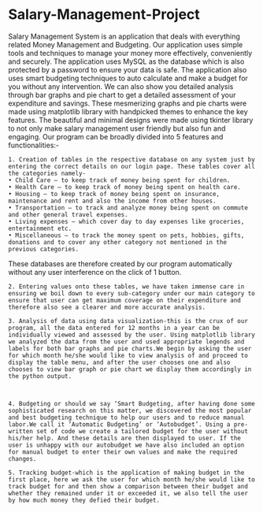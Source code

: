 # Salary-Management-Project
Salary Management System is an application that deals with everything related Money Management and Budgeting.
Our application uses simple tools and techniques to manage your money more effectively, conveniently and securely.
The application uses MySQL as the database which is also protected by a password to ensure your data is safe.
The application also uses smart budgeting techniques to auto calculate and make a budget for you without any intervention.
We can also show you detailed analysis through bar graphs and pie chart to get a detailed assessment of your expenditure and savings. These mesmerizing graphs and pie charts were made using matplotlib library with handpicked themes to enhance the key features.
The beautiful and minimal designs were made using tkinter library to not only make salary management user friendly but also fun and engaging.
Our program can be broadly divided into 5 features and functionalities:-

    1. Creation of tables in the respective database on any system just by entering the correct details on our login page. These tables cover all the categories namely-
    • Child Care – to keep track of money being spent for children.
    • Health Care – to keep track of money being spent on health care.
    • Housing – to keep track of money being spent on insurance, maintenance and rent and also the income from other houses.
    • Transportation – to track and analyze money being spent on commute and other general travel expenses.
    • Living expenses – which cover day to day expenses like groceries, entertainment etc.
    • Miscellaneous – to track the money spent on pets, hobbies, gifts, donations and to cover any other category not mentioned in the previous categories.
These databases are therefore created by our program automatically without any user interference on the click of 1 button.

    2. Entering values onto these tables, we have taken immense care in ensuring we boil down to every sub-category under our main category to ensure that user can get maximum coverage on their expenditure and therefore also see a clearer and more accurate analysis.
    
    3. Analysis of data using data visualization-this is the crux of our program, all the data entered for 12 months in a year can be individually viewed and assessed by the user. Using matplotlib library we analyzed the data from the user and used appropriate legends and labels for both bar graphs and pie charts.We begin by asking the user for which month he/she would like to view analysis of and proceed to display the table menu, and after the user chooses one and also chooses to view bar graph or pie chart we display them accordingly in the python output.



    4. Budgeting or should we say ‘Smart Budgeting, after having done some sophisticated research on this matter, we discovered the most popular and best budgeting technique to help our users and to reduce manual labor.We call it ‘Automatic Budgeting’ or ‘Autobudget’. Using a pre-written set of code we create a tailored budget for the user without his/her help. And these details are then displayed to user. If the user is unhappy with our autobudget we have also included an option for manual budget to enter their own values and make the required changes.

    5. Tracking budget-which is the application of making budget in the first place, here we ask the user for which month he/she would like to track budget for and then show a comparison between their budget and whether they remained under it or exceeded it, we also tell the user by how much money they defied their budget.










